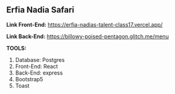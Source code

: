 ## Erfia Nadia Safari

__Link Front-End:__ https://erfia-nadias-talent-class17.vercel.app/ 

__Link Back-End:__ https://billowy-poised-pentagon.glitch.me/menu

__TOOLS:__
1. Database: Postgres
2. Front-End: React
3. Back-End: express
4. Bootstrap5
5. Toast
